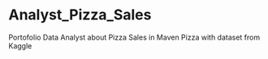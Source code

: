 # Analyst_Pizza_Sales
Portofolio Data Analyst about Pizza Sales in Maven Pizza with dataset from Kaggle
